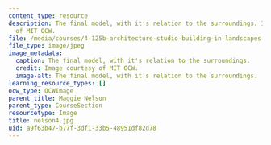 ```yaml
---
content_type: resource
description: The final model, with it's relation to the surroundings. Image courtesy
  of MIT OCW.
file: /media/courses/4-125b-architecture-studio-building-in-landscapes-fall-2005/a9f63b47b77f3df133b548951df82d78_nelson4.jpg
file_type: image/jpeg
image_metadata:
  caption: The final model, with it's relation to the surroundings.
  credit: Image courtesy of MIT OCW.
  image-alt: The final model, with it's relation to the surroundings.
learning_resource_types: []
ocw_type: OCWImage
parent_title: Maggie Nelson
parent_type: CourseSection
resourcetype: Image
title: nelson4.jpg
uid: a9f63b47-b77f-3df1-33b5-48951df82d78
---
```

